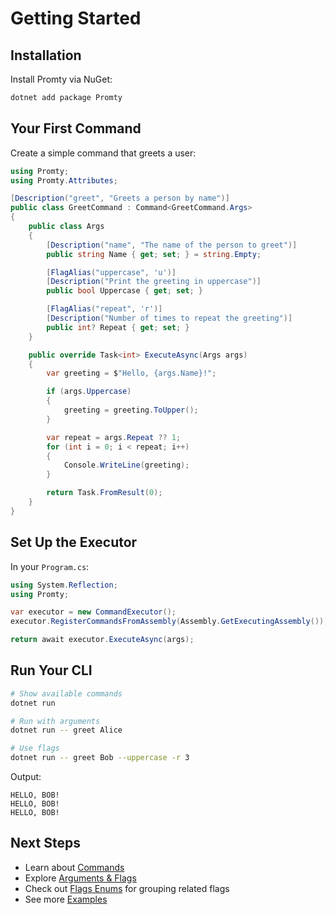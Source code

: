 # Getting Started

## Installation

Install Promty via NuGet:

```bash
dotnet add package Promty
```

## Your First Command

Create a simple command that greets a user:

```csharp
using Promty;
using Promty.Attributes;

[Description("greet", "Greets a person by name")]
public class GreetCommand : Command<GreetCommand.Args>
{
    public class Args
    {
        [Description("name", "The name of the person to greet")]
        public string Name { get; set; } = string.Empty;

        [FlagAlias("uppercase", 'u')]
        [Description("Print the greeting in uppercase")]
        public bool Uppercase { get; set; }

        [FlagAlias("repeat", 'r')]
        [Description("Number of times to repeat the greeting")]
        public int? Repeat { get; set; }
    }

    public override Task<int> ExecuteAsync(Args args)
    {
        var greeting = $"Hello, {args.Name}!";

        if (args.Uppercase)
        {
            greeting = greeting.ToUpper();
        }

        var repeat = args.Repeat ?? 1;
        for (int i = 0; i < repeat; i++)
        {
            Console.WriteLine(greeting);
        }

        return Task.FromResult(0);
    }
}
```

## Set Up the Executor

In your `Program.cs`:

```csharp
using System.Reflection;
using Promty;

var executor = new CommandExecutor();
executor.RegisterCommandsFromAssembly(Assembly.GetExecutingAssembly());

return await executor.ExecuteAsync(args);
```

## Run Your CLI

```bash
# Show available commands
dotnet run

# Run with arguments
dotnet run -- greet Alice

# Use flags
dotnet run -- greet Bob --uppercase -r 3
```

Output:
```
HELLO, BOB!
HELLO, BOB!
HELLO, BOB!
```

## Next Steps

- Learn about [Commands](/guide/commands)
- Explore [Arguments & Flags](/guide/arguments)
- Check out [Flags Enums](/guide/flags-enums) for grouping related flags
- See more [Examples](/examples/basic)

